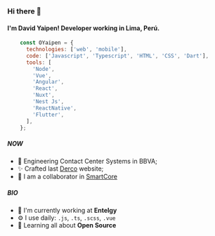 ### Hi there 👋 
#### I'm David Yaipen! Developer working in Lima, Perú.

```javascript
    const OYaipen = {
      technologies: ['web', 'mobile'],
      code: ['Javascript', 'Typescript', 'HTML', 'CSS', 'Dart'],
      tools: [
        'Node',
        'Vue',
        'Angular',
        'React',
        'Nuxt',
        'Nest Js',
        'ReactNative',
        'Flutter',
      ],
    };
```

##### NOW
- 💬 Engineering Contact Center Systems in BBVA;
- ✨ Crafted last [Derco](https://www.derco.com.pe) website;
- 👯 I am a collaborator in [SmartCore](https://web.smartcore.pe/)


##### BIO
- 🏢 I'm currently working at **Entelgy**
- ⚙️ I use daily: `.js`, `.ts`, `.scss`, `.vue`
- 🌱 Learning all about **Open Source**



<!--
**OYaipen/OYaipen** is a ✨ _special_ ✨ repository because its `README.md` (this file) appears on your GitHub profile.

Here are some ideas to get you started:

- 🔭 I’m currently working on ...
- 🌱 I’m currently learning ...
- 👯 I’m looking to collaborate on ...
- 🤔 I’m looking for help with ...
- 💬 Ask me about ...
- 📫 How to reach me: ...
- 😄 Pronouns: ...
- ⚡ Fun fact: ...
-->
